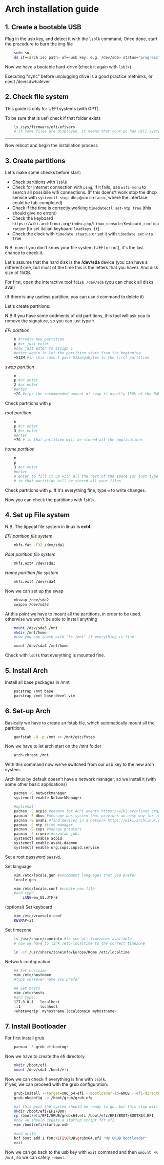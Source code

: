 # Arch installation guide

## 1. Create a bootable USB
Plug in the usb key, and detect it with the ```lsblk``` command, 
Once done, start the procedure to burn the img file
``` bash
    sudo su
    dd if=<arch iso path> of=<usb key, e.g. /dev/sdb> status="progress"
```
Now we have a bootable hard-drive (check it again with ```lsblk```)

Executing "sync" before unplugging drive is a good practice methinks, or eject /dev/sdwhatever

## 2. Check file system
This guide is only for UEFI systems (with GPT).

To be sure that is uefi check if that folder exists
``` bash 
    ls /sys/firmware/efi/efivars
    # if some files are displayed, it means that your pc has UEFI system
```
------

Now reboot and begin the installation process

## 3. Create partitions
Let's make some checks before start:
* Check partitions with ```lsblk```
* Check for internet connection with ```ping```, if it fails, use ```wifi-menu``` to search all possibile wifi connections. (If this doens't work stop the dhcp service with `systemctl stop dhcp@<interface>`, where the interface could be tab-completed)
* Check if the time is correctly working
    ```timedatectl set-ntp true``` (this should give no errors)
* Check the keyboard `https://wiki.archlinux.org/index.php/Linux_console/Keyboard_configuration`  (to set italian keyboard `loadkeys it`)
* Check the clock with `timedate stuatus` or set it with `timedate set-ntp true`

N.B. now if you don't know your file system (UEFI or not), it's the last chance to check it.

Let's assume that the hard disk is the **/dev/sda** device (you can have a different one, but most of the time this is the letters that you have). And disk size of 15GB.

For first, open the interactive tool ```fdisk /dev/sda``` (you can check all disks avai)

(If there is any useless partition, you can use ```d``` command to delete it)

Let's create partitions:

N.B If you have some oddments of old partitions, this tool will ask you to remove the signature, so you can just type ```Y```.

*EFI partition*
```bash
    n #create new partition
    p #or just enter
    #now just enter to assign 1
    #enter again to let the partition start from the beginning
    +512M #in this case I gave 512megabytes to the first partition
```

*swap partition*
``` bash
    n
    p #or enter
    2 #or enter
    #enter
    +2G #tip: the recommended amount of swap is usually 150% of the RAM size
```

Check partitions with ```p```

*root partition*
``` bash
    n
    p #or enter
    3 #or enter
    #enter
    +7G # in that partition will be stored all the applications
```

*home partition*
``` bash
    n
    p 
    3 #or enter
    #enter
    # enter to fill it up with all the rest of the space (or just type the size)
    # in that partition will be stored all your files
```

Check partitions with ```p```.
If it's everything fine, type ```w``` to write changes.

Now you can check the partitions with ```lsblk```.

## 4. Set up File system
N.B. The tipycal file system in linux is **ext4**.

*EFI partition file system*
``` bash
    mkfs.fat -F32 /dev/sda1
```

*Root partition file system*
``` bash
    mkfs.ext4 /dev/sda3
```

*Home partition file system*
``` bash
    mkfs.ext4 /dev/sda4
```

Now we can set up the swap

``` bash
    mkswap /dev/sda2
    swapon /dev/sda2
```

At this point we have to mount all the partitions, in order to be used, otherwise we won't be able to install anything

``` bash
    mount /dev/sda3 /mnt
    mkdir /mnt/home
    #now you can check with "ls /mnt" if everything is fine

    mount /dev/sda4 /mnt/home
```

Check with ```lsblk``` that everything is mounted fine.

## 5. Install Arch
Install all base packages in /mnt

``` bash
    pacstrap /mnt base
    pacstrap /mnt base-devel vim
```

## 6. Set-up Arch
Basically we have to create an fstab file, which automatically mount all the partitions.

``` bash
    genfstab -U -p /mnt >> /mnt/etc/fstab
``` 

Now we have to let arch start on the /mnt folder
``` bash
    arch-chroot /mnt
``` 
With this command now we've switched from our usb key to the new arch system.

Arch linux by default doesn't have a network manager, so we install it (with some other basic applications)
``` bash
    pacman -S networkmanager
    systemctl enable NetworkManager

    #optional
    pacman -S acpid #deamon for ACPI events https://wiki.archlinux.org/index.php/Acpid
    pacman -S dbus #message bus system that provides an easy way for inter-process communication https://wiki.archlinux.org/index.php/D-Bus
    pacman -S avahi #find devices in a network https://wiki.archlinux.org/index.php/avahi
    pacman -S ntp #time manager
    pacman -S cups #manage printers
    pacman -S cronie #crontab jobs
    systemctl enable acpid
    systemctl enable avahi-daemon
    systemctl enable org.cups.cupsd.service
``` 

Set a root password ```passwd```.

Set language
``` bash
    vim /etc/locale.gen #uncomment languages that you prefer
    locale-gen

    vim /etc/locale.conf #create new file
    #and type
        LANG=en_US.UTF-8
``` 

(optional) Set keyboard 
```bash
    vim /etc/vconsole.conf
    KEYMAP=it
```

Set timezone
``` bash
    ls /usr/share/zoneinfo #to see all timezones available
    # now we have to link /etc/localtime to the correct timezone

    ln -sf /usr/share/zoneinfo/Europe/Rome /etc/localtime
``` 

Network configuration
``` bash
    ## Set hostname
    vim /etc/hostname 
    #type whatever name you prefer

    ## Set hosts
    vim /etc/hosts
    #and type:
    127.0.0.1   localhost
    ::1         locahost
    <whateverip  myhostname.localdomain myhostname>
```

## 7. Install Bootloader
For first install grub
``` bash
    pacman -S grub efibootmgr
``` 

Now we have to create the efi directory
``` bash
    mkdir /boot/efi
    mount /dev/sda1 /boot/efi
``` 

Now we can check if everything is fine with `lsblk`.<br>
If yes, we can proceed with the grub configuration:
``` bash
    grub-install --target=x86_64-efi --bootloader-id=GRUB --efi-directory=/boot/efi
    grub-mkconfig -o /boot/grub/grub.cfg
```
``` bash
    #at this poit the system should be ready to go, but this step will be useful to avoid possibile efi errors
    mkdir /boot/efi/EFI/BOOT
    cp /boot/efi/EFI/GRUB/grubx64.efi /boot/efi/EFI/BOOT/BOOTX64.EFI
    #now we should create a startup script fot efi
    vim /boot/efi/startup.nsh

    #and write
    bcf boot add 1 fs0:\EFI\GRUB\grubx64.efi "My GRUB bootloader"
    exit
```

Now we can go back to the usb key with `exit` command and then `umount -R /mnt`, so we can safely `reboot`.